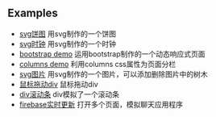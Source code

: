 Examples
-------------------------

+ [svg饼图](http://wangwy.github.io/testExample/html/svgTest.html) 用svg制作的一个饼图
+ [svg时钟](http://wangwy.github.io/testExample/html/clock.html) 用svg制作的一个时钟
+ [bootstrap demo](http://wangwy.github.io/testExample/html/bootstrapTest.html) 运用bootstrap制作的一个动态响应式页面
+ [columns demo](http://wangwy.github.io/testExample/html/columnsExample.xhtml) 利用columns css属性为页面分栏
+ [svg图片](http://wangwy.github.io/testExample/html/happyTrails.html)  用svg制作的一个图片，可以添加删除图片中的树木
+ [鼠标拖动div](http://wangwy.github.io/testExample/html/mouseDrag.html)  鼠标拖动div
+ [div滚动条](http://wangwy.github.io/testExample/html/divScroll.html)  div模拟了一个滚动条
+ [firebase实时更新](http://wangwy.github.io/testExample/html/firebase.html)  打开多个页面，模拟聊天应用程序

